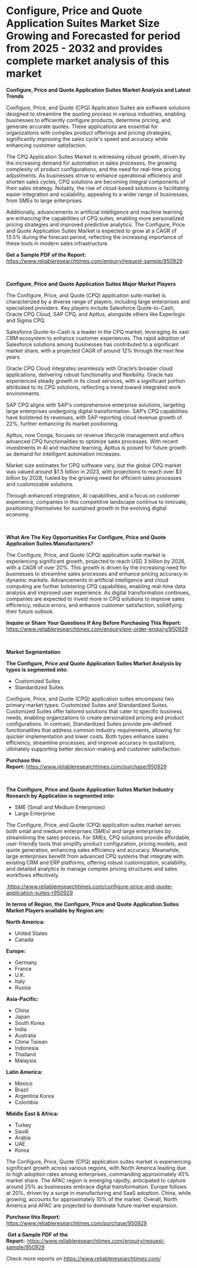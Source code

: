 <p><h1>Configure, Price and Quote Application Suites Market Size Growing and Forecasted for period from 2025 - 2032 and provides complete market analysis of this market</h1></p><p><strong>Configure, Price and Quote Application Suites Market Analysis and Latest Trends</strong></p>
<p><p>Configure, Price, and Quote (CPQ) Application Suites are software solutions designed to streamline the quoting process in various industries, enabling businesses to efficiently configure products, determine pricing, and generate accurate quotes. These applications are essential for organizations with complex product offerings and pricing strategies, significantly improving the sales cycle's speed and accuracy while enhancing customer satisfaction.</p><p>The CPQ Application Suites Market is witnessing robust growth, driven by the increasing demand for automation in sales processes, the growing complexity of product configurations, and the need for real-time pricing adjustments. As businesses strive to enhance operational efficiency and shorten sales cycles, CPQ solutions are becoming integral components of their sales strategy. Notably, the rise of cloud-based solutions is facilitating easier integration and scalability, appealing to a wider range of businesses, from SMEs to large enterprises.</p><p>Additionally, advancements in artificial intelligence and machine learning are enhancing the capabilities of CPQ suites, enabling more personalized pricing strategies and improved predictive analytics. The Configure, Price and Quote Application Suites Market is expected to grow at a CAGR of 13.5% during the forecast period, reflecting the increasing importance of these tools in modern sales infrastructure.</p></p>
<p><strong>Get a Sample PDF of the Report:&nbsp;</strong> <a href="https://www.reliableresearchtimes.com/enquiry/request-sample/950929?utm_campaign=3258&utm_medium=2&utm_source=Github&utm_content=ia&utm_term=11032025&utm_id=configure-price-and-quote-application-suites">https://www.reliableresearchtimes.com/enquiry/request-sample/950929</a></p>
<p>&nbsp;</p>
<p><strong>Configure, Price and Quote Application Suites Major Market Players</strong></p>
<p><p>The Configure, Price, and Quote (CPQ) application suite market is characterized by a diverse range of players, including large enterprises and specialized providers. Key players include Salesforce Quote-to-Cash, Oracle CPQ Cloud, SAP CPQ, and Apttus, alongside others like Experlogix and Sigma CPQ.</p><p>Salesforce Quote-to-Cash is a leader in the CPQ market, leveraging its vast CRM ecosystem to enhance customer experiences. The rapid adoption of Salesforce solutions among businesses has contributed to a significant market share, with a projected CAGR of around 12% through the next few years.</p><p>Oracle CPQ Cloud integrates seamlessly with Oracle’s broader cloud applications, delivering robust functionality and flexibility. Oracle has experienced steady growth in its cloud services, with a significant portion attributed to its CPQ solutions, reflecting a trend toward integrated work environments.</p><p>SAP CPQ aligns with SAP's comprehensive enterprise solutions, targeting large enterprises undergoing digital transformation. SAP’s CPQ capabilities have bolstered its revenues, with SAP reporting cloud revenue growth of 22%, further enhancing its market positioning.</p><p>Apttus, now Conga, focuses on revenue lifecycle management and offers advanced CPQ functionalities to optimize sales processes. With recent investments in AI and machine learning, Apttus is poised for future growth as demand for intelligent automation increases.</p><p>Market size estimates for CPQ software vary, but the global CPQ market was valued around $1.5 billion in 2023, with projections to reach over $3 billion by 2028, fueled by the growing need for efficient sales processes and customizable solutions. </p><p>Through enhanced integration, AI capabilities, and a focus on customer experience, companies in this competitive landscape continue to innovate, positioning themselves for sustained growth in the evolving digital economy.</p></p>
<p>&nbsp;</p>
<p><strong>What Are The Key Opportunities For Configure, Price and Quote Application Suites Manufacturers?</strong></p>
<p><p>The Configure, Price, and Quote (CPQ) application suite market is experiencing significant growth, projected to reach USD 3 billion by 2026, with a CAGR of over 20%. This growth is driven by the increasing need for businesses to streamline sales processes and enhance pricing accuracy in dynamic markets. Advancements in artificial intelligence and cloud computing are further bolstering CPQ capabilities, enabling real-time data analysis and improved user experience. As digital transformation continues, companies are expected to invest more in CPQ solutions to improve sales efficiency, reduce errors, and enhance customer satisfaction, solidifying their future outlook.</p></p>
<p><strong>Inquire or Share Your Questions If Any Before Purchasing This Report:</strong> <a href="https://www.reliableresearchtimes.com/enquiry/pre-order-enquiry/950929?utm_campaign=3258&utm_medium=2&utm_source=Github&utm_content=ia&utm_term=11032025&utm_id=configure-price-and-quote-application-suites">https://www.reliableresearchtimes.com/enquiry/pre-order-enquiry/950929</a></p>
<p>&nbsp;</p>
<p><strong>Market Segmentation</strong></p>
<p><strong>The Configure, Price and Quote Application Suites Market Analysis by types is segmented into:</strong></p>
<p><ul><li>Customized Suites</li><li>Standardized Suites</li></ul></p>
<p><p>Configure, Price, and Quote (CPQ) application suites encompass two primary market types: Customized Suites and Standardized Suites. Customized Suites offer tailored solutions that cater to specific business needs, enabling organizations to create personalized pricing and product configurations. In contrast, Standardized Suites provide pre-defined functionalities that address common industry requirements, allowing for quicker implementation and lower costs. Both types enhance sales efficiency, streamline processes, and improve accuracy in quotations, ultimately supporting better decision-making and customer satisfaction.</p></p>
<p><strong>Purchase this Report:&nbsp;</strong><a href="https://www.reliableresearchtimes.com/purchase/950929?utm_campaign=3258&utm_medium=2&utm_source=Github&utm_content=ia&utm_term=11032025&utm_id=configure-price-and-quote-application-suites">https://www.reliableresearchtimes.com/purchase/950929</a></p>
<p>&nbsp;</p>
<p><strong>The Configure, Price and Quote Application Suites Market Industry Research by Application is segmented into:</strong></p>
<p><ul><li>SME (Small and Medium Enterprises)</li><li>Large Enterprise</li></ul></p>
<p><p>The Configure, Price, and Quote (CPQ) application suites market serves both small and medium enterprises (SMEs) and large enterprises by streamlining the sales process. For SMEs, CPQ solutions provide affordable, user-friendly tools that simplify product configuration, pricing models, and quote generation, enhancing sales efficiency and accuracy. Meanwhile, large enterprises benefit from advanced CPQ systems that integrate with existing CRM and ERP platforms, offering robust customization, scalability, and detailed analytics to manage complex pricing structures and sales workflows effectively.</p></p>
<p><a href="https://www.reliableresearchtimes.com/configure-price-and-quote-application-suites-r950929?utm_campaign=3258&utm_medium=2&utm_source=Github&utm_content=ia&utm_term=11032025&utm_id=configure-price-and-quote-application-suites">&nbsp;https://www.reliableresearchtimes.com/configure-price-and-quote-application-suites-r950929</a></p>
<p><strong>In terms of Region, the Configure, Price and Quote Application Suites Market Players available by Region are:</strong></p>
<p>
    <p> <strong> North America: </strong>
        <ul>
            <li>United States</li>
            <li>Canada</li>
        </ul>
        </p> 
    <p> <strong> Europe: </strong>
        <ul>
            <li>Germany</li>
            <li>France</li>
            <li>U.K.</li>
            <li>Italy</li>
            <li>Russia</li>
        </ul>
        </p> 
    <p> <strong> Asia-Pacific: </strong>
        <ul>
            <li>China</li>
            <li>Japan</li>
            <li>South Korea</li>
            <li>India</li>
            <li>Australia</li>
            <li>China Taiwan</li>
            <li>Indonesia</li>
            <li>Thailand</li>
            <li>Malaysia</li>
        </ul>
        </p> 
    <p> <strong> Latin America: </strong>
        <ul>
            <li>Mexico</li>
            <li>Brazil</li>
            <li>Argentina Korea</li>
            <li>Colombia</li>
        </ul>
        </p> 
    <p> <strong> Middle East & Africa: </strong>
        <ul>
            <li>Turkey</li>
            <li>Saudi</li>
            <li>Arabia</li>
            <li>UAE</li>
            <li>Korea</li>
        </ul>
    </p>
    </p>
<p><p>The Configure, Price, Quote (CPQ) application suites market is experiencing significant growth across various regions, with North America leading due to high adoption rates among enterprises, commanding approximately 45% market share. The APAC region is emerging rapidly, anticipated to capture around 25% as businesses embrace digital transformation. Europe follows at 20%, driven by a surge in manufacturing and SaaS adoption. China, while growing, accounts for approximately 10% of the market. Overall, North America and APAC are projected to dominate future market expansion.</p></p>
<p><strong>Purchase this Report: </strong><a href="https://www.reliableresearchtimes.com/purchase/950929?utm_campaign=3258&utm_medium=2&utm_source=Github&utm_content=ia&utm_term=11032025&utm_id=configure-price-and-quote-application-suites">https://www.reliableresearchtimes.com/purchase/950929</a></p>
<p>&nbsp;<strong>Get a Sample PDF of the Report:&nbsp;&nbsp;</strong><a href="https://www.reliableresearchtimes.com/enquiry/request-sample/950929?utm_campaign=3258&utm_medium=2&utm_source=Github&utm_content=ia&utm_term=11032025&utm_id=configure-price-and-quote-application-suites">https://www.reliableresearchtimes.com/enquiry/request-sample/950929</a></p>
<p><strong></strong></p>
<p>Check more reports on <a href="https://www.reliableresearchtimes.com/?utm_campaign=3258&utm_medium=2&utm_source=Github&utm_content=ia&utm_term=11032025&utm_id=configure-price-and-quote-application-suites">https://www.reliableresearchtimes.com/</a></p>